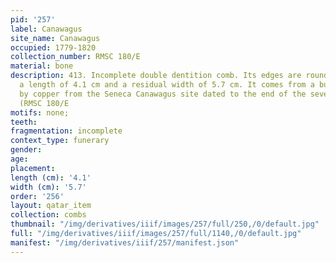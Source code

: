 ```yaml
---
pid: '257'
label: Canawagus
site_name: Canawagus
occupied: 1779-1820
collection_number: RMSC 180/E
material: bone
description: 413. Incomplete double dentition comb. Its edges are rounded. It has
  a length of 4.1 cm and a residual width of 5.7 cm. It comes from a burial (#2) accompanied
  by copper from the Seneca Canawagus site dated to the end of the seventeenth century.
  (RMSC 180/E
motifs: none;
teeth:
fragmentation: incomplete
context_type: funerary
gender:
age:
placement:
length (cm): '4.1'
width (cm): '5.7'
order: '256'
layout: qatar_item
collection: combs
thumbnail: "/img/derivatives/iiif/images/257/full/250,/0/default.jpg"
full: "/img/derivatives/iiif/images/257/full/1140,/0/default.jpg"
manifest: "/img/derivatives/iiif/257/manifest.json"
---
```

